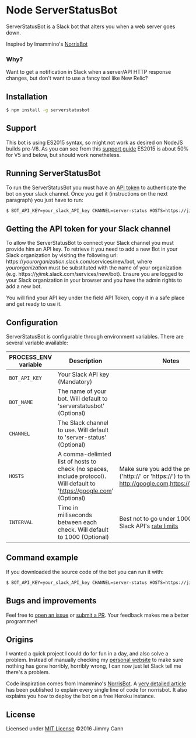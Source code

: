 # Node ServerStatusBot

ServerStatusBot is a Slack bot that alters you when a web server goes down.

Inspired by lmammino's [NorrisBot](https://github.com/lmammino/norrisbot)

### Why?

Want to get a notification in Slack when a server/API HTTP response changes, but don't want to use a fancy tool like New Relic?  

## Installation

```bash
$ npm install -g serverstatusbot
```

## Support

This bot is using ES2015 syntax, so might not work as desired on NodeJS builds pre-V6. As you can see from this [support guide](node.green) ES2015 is about 50% for V5 and below, but should work nonetheless.

## Running ServerStatusBot

To run the ServerStatusBot you must have an [API token](#getting-the-api-token-for-your-slack-channel) to authenticate the bot on your slack channel. Once you get it (instructions on the next paragraph) you just have to run:

```bash
$ BOT_API_KEY=your_slack_API_key CHANNEL=server-status HOSTS=https://jimmycann.com,http://google.com serverstatusbot
```

## Getting the API token for your Slack channel

To allow the ServerStatusBot to connect your Slack channel you must provide him an API key. To retrieve it you need to add a new Bot in your Slack organization by visiting the following url: https://*yourorganization*.slack.com/services/new/bot, where *yourorganization* must be substituted with the name of your organization (e.g. https://*yjimk*.slack.com/services/new/bot). Ensure you are logged to your Slack organization in your browser and you have the admin rights to add a new bot.

You will find your API key under the field API Token, copy it in a safe place and get ready to use it.

## Configuration

ServerStatusBot is configurable through environment variables. There are several variable available:

| PROCESS_ENV variable | Description | Notes |
|----------------------|-------------|-------|
| `BOT_API_KEY`        | Your Slack API key (Mandatory) | |
| `BOT_NAME`           | The name of your bot. Will default to 'serverstatusbot' (Optional) | |
| `CHANNEL`            | The Slack channel to use. Will default to 'server-status' (Optional) | |
| `HOSTS`              | A comma-delimted list of hosts to check (no spaces, include protocol). Will default to 'https://google.com' (Optional) | Make sure you add the protocol ('http://' or 'https://') to the start (eg. http://google.com,https://yahoo.com) |
| `INTERVAL`           | Time in milliseconds between each check. Will default to 1000 (Optional) | Best not to go under 1000ms due to Slack API's [rate limits](https://api.slack.com/docs/rate-limits) |


## Command example

If you downloaded the source code of the bot you can run it with:

```bash
$ BOT_API_KEY=your_slack_API_key CHANNEL=server-status HOSTS=https://jimmycann.com,http://google.com node bin/bot.js
```

## Bugs and improvements

Feel free to [open an issue](https://github.com/yjimk/node-serverstatusbot/issues) or [submit a PR](https://github.com/yjimk/node-serverstatusbot/pulls). Your feedback makes me a better programmer!


## Origins

I wanted a quick project I could do for fun in a day, and also solve a problem. Instead of manually checking my [personal website](https://jimmycann.com) to make sure nothing has gone horribly, horribly wrong, I can now just let Slack tell me there's a problem.

Code inspiration comes from lmammino's [NorrisBot](https://github.com/lmammino/norrisbot). A [very detailed article](https://scotch.io/tutorials/building-a-slack-bot-with-node-js-and-chuck-norris-super-powers) has been published to explain every single line of code for norrisbot. It also explains you how to deploy the bot on a free Heroku instance.


## License

Licensed under [MIT License](https://github.com/yjimk/node-serverstatusbot/blob/master/LICENSE.md)
©2016 Jimmy Cann

